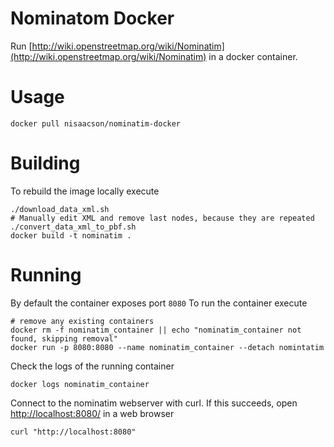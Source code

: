 # Nominatom Docker

Run [http://wiki.openstreetmap.org/wiki/Nominatim](http://wiki.openstreetmap.org/wiki/Nominatim) in a docker container.

# Usage

```
docker pull nisaacson/nominatim-docker
```

# Building

To rebuild the image locally execute

```
./download_data_xml.sh
# Manually edit XML and remove last nodes, because they are repeated
./convert_data_xml_to_pbf.sh
docker build -t nominatim .
```

# Running

By default the container exposes port `8080` To run the container execute

```
# remove any existing containers
docker rm -f nominatim_container || echo "nominatim_container not found, skipping removal"
docker run -p 8080:8080 --name nominatim_container --detach nomintatim
```

Check the logs of the running container

```
docker logs nominatim_container
```

Connect to the nominatim webserver with curl. If this succeeds, open [http://localhost:8080/](http:/localhost:8080) in a web browser

```
curl "http://localhost:8080"
```

